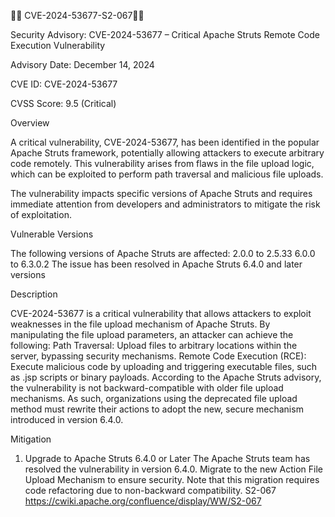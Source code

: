 🚨🚨 CVE-2024-53677-S2-067🚨🚨


Security Advisory: CVE-2024-53677 – Critical Apache Struts Remote Code Execution Vulnerability

Advisory Date: December 14, 2024

CVE ID: CVE-2024-53677

CVSS Score: 9.5 (Critical)

Overview

A critical vulnerability, CVE-2024-53677, has been identified in the popular Apache Struts framework, potentially allowing attackers to execute arbitrary code remotely. This vulnerability arises from flaws in the file upload logic, which can be exploited to perform path traversal and malicious file uploads.

The vulnerability impacts specific versions of Apache Struts and requires immediate attention from developers and administrators to mitigate the risk of exploitation.

Vulnerable Versions

The following versions of Apache Struts are affected:
2.0.0 to 2.5.33
6.0.0 to 6.3.0.2
The issue has been resolved in Apache Struts 6.4.0 and later versions

Description

CVE-2024-53677 is a critical vulnerability that allows attackers to exploit weaknesses in the file upload mechanism of Apache Struts. By manipulating the file upload parameters, an attacker can achieve the following:
Path Traversal: Upload files to arbitrary locations within the server, bypassing security mechanisms.
Remote Code Execution (RCE): Execute malicious code by uploading and triggering executable files, such as .jsp scripts or binary payloads.
According to the Apache Struts advisory, the vulnerability is not backward-compatible with older file upload mechanisms. As such, organizations using the deprecated file upload method must rewrite their actions to adopt the new, secure mechanism introduced in version 6.4.0.

Mitigation
1. Upgrade to Apache Struts 6.4.0 or Later
The Apache Struts team has resolved the vulnerability in version 6.4.0.
Migrate to the new Action File Upload Mechanism to ensure security. Note that this migration requires code refactoring due to non-backward compatibility.
S2-067 https://cwiki.apache.org/confluence/display/WW/S2-067
